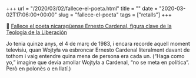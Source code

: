 +++
url = "/2020/03/02/fallece-el-poeta.html"
title = ""
date = "2020-03-02T17:06:00+00:00"
slug = "fallece-el-poeta"
tags = ["retalls"]
+++

📎 [Fallece el poeta nicaragüense Ernesto Cardenal, figura clave de la Teología de la Liberación](https://elpais.com/cultura/2020/03/01/actualidad/1583097905_798631.html)

Jo tenia quinze anys, el 4 de març de 1983, i encara recorde aquell moment televisiu, quan Wojtyła va esbroncar Ernesto Cardenal literalment davant de tothom i vaig entendre quina mena de persona era cada un. (“Haga como yo,” imagine que devia amollar Wojtyła a Cardenal, “no se meta en política”. Però en polonès o en llatí.)
